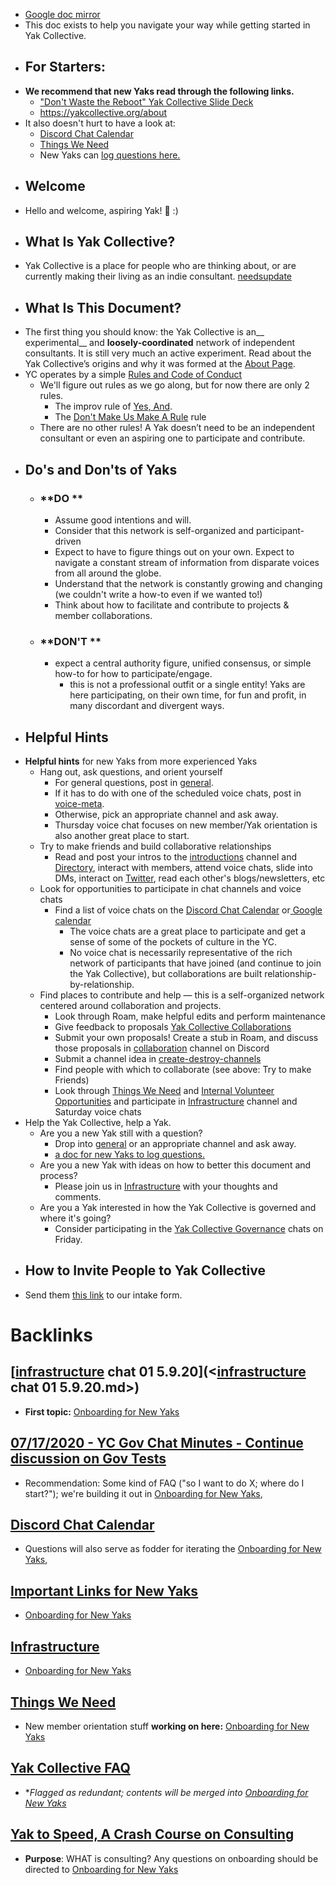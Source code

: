 - [Google doc mirror](https://docs.google.com/document/d/1I63ZKu8o0DpBG0tWhssIsCinlXeBKO-xGyvmIMXXAWE/edit?usp=sharing)
- This doc exists to help you navigate your way while getting started in Yak Collective.
- ## **For Starters:**
- __We recommend that new Yaks read through the following links.__
    - ["Don't Waste the Reboot" Yak Collective Slide Deck](https://docs.google.com/presentation/d/1OfBuSq4SImE1Gq2EaAGCAlkwC8LZRCWx-7O_VOHJ5TI/edit[slide](<slide.md>)=id.g839bef3dde_29_8)
    - https://yakcollective.org/about
- It also doesn't hurt to have a look at:
    - [Discord Chat Calendar](<Discord Chat Calendar.md>)
    - [Things We Need](<Things We Need.md>)
    - New Yaks can [log questions here.](https://roamresearch.com/#/app/ArtOfGig/page/rBq2aFRDN)
- ## **Welcome**
- Hello and welcome, aspiring Yak! 🐂 :)
- ## **What Is Yak Collective?**
- Yak Collective is a place for people who are thinking about, or are currently making their living as an indie consultant. [needsupdate](<needsupdate.md>) 
- ## **What Is This Document?**
- The first thing you should know: the Yak Collective is an__ experimental__ and __loosely-coordinated__ network of independent consultants. It is still very much an active experiment. Read about the Yak Collective’s origins and why it was formed at the [About Page](<About Page.md>).
- YC operates by a simple [Rules and Code of Conduct](<Rules and Code of Conduct.md>) 
    - We'll figure out rules as we go along, but for now there are only 2 rules. 
        - The improv rule of [Yes, And](https://en.wikipedia.org/wiki/Yes,_and...).
        - The [Don't Make Us Make A Rule](<Don't Make Us Make A Rule.md>) rule
    - There are no other rules! A Yak doesn’t need to be an independent consultant or even an aspiring one to participate and contribute.
- ## **Do's and Don'ts of Yaks**
    - ### **DO **
        - Assume good intentions and will.
        - Consider that this network is self-organized and participant-driven
        - Expect to have to figure things out on your own. Expect to navigate a constant stream of information from disparate voices from all around the globe.
        - Understand that the network is constantly growing and changing (we couldn't write a how-to even if we wanted to!)
        - Think about how to facilitate and contribute to projects & member collaborations.
    - ### **DON'T **
        - expect a central authority figure, unified consensus, or simple how-to for how to participate/engage. 
            - this is not a professional outfit or a single entity! Yaks are here participating, on their own time, for fun and profit, in many discordant and divergent ways. 
- ## **Helpful Hints**
- **Helpful hints** for new Yaks from more experienced Yaks
    - Hang out, ask questions, and orient yourself
        - For general questions, post in [general](<general.md>).
        - If it has to do with one of the scheduled voice chats, post in [voice-meta](<voice-meta.md>).
        - Otherwise, pick an appropriate channel and ask away.
        - Thursday voice chat focuses on new member/Yak orientation is also another great place to start.
    - Try to make friends and build collaborative relationships
        - Read and post your intros to the [introductions](<introductions.md>) channel and [Directory](<Directory.md>), interact with members, attend voice chats, slide into DMs, interact on [Twitter](https://twitter.com/i/lists/1257428917616553984), read each other's blogs/newsletters, etc
    - Look for opportunities to participate in chat channels and voice chats
        - Find a list of voice chats on the [Discord Chat Calendar](<Discord Chat Calendar.md>) or[ Google calendar](https://calendar.google.com/calendar?cid=bzk5NW00MzE3M2Jwc2xtaGg0OW5tcnA1aTRAZ3JvdXAuY2FsZW5kYXIuZ29vZ2xlLmNvbQ)
            - The voice chats are a great place to participate and get a sense of some of the pockets of culture in the YC.
            - No voice chat is necessarily representative of the rich network of participants that have joined (and continue to join the Yak Collective), but collaborations are built relationship-by-relationship.
    - Find places to contribute and help — this is a self-organized network centered around collaboration and projects.
        - Look through Roam, make helpful edits and perform maintenance
        - Give feedback to proposals [Yak Collective Collaborations](<Yak Collective Collaborations.md>)
        - Submit your own proposals! Create a stub in Roam, and discuss those proposals in [collaboration](<collaboration.md>) channel on Discord
        - Submit a channel idea in [create-destroy-channels](<create-destroy-channels.md>)
        - Find people with which to collaborate (see above: Try to make Friends)
        - Look through [Things We Need](<Things We Need.md>) and [Internal Volunteer Opportunities](<Internal Volunteer Opportunities.md>) and participate in [Infrastructure](<Infrastructure.md>) channel and Saturday voice chats
- Help the Yak Collective, help a Yak. 
    - Are you a new Yak still with a question?
        - Drop into [general](<general.md>) or an appropriate channel and ask away. 
        - [a doc for new Yaks to log questions.](https://roamresearch.com/#/app/ArtOfGig/page/rBq2aFRDN)
    - Are you a new Yak with ideas on how to better this document and process?
        - Please join us in [Infrastructure](<Infrastructure.md>) with your thoughts and comments.
    - Are you a Yak interested in how the Yak Collective is governed and where it's going? 
        - Consider participating in the [Yak Collective Governance](<Yak Collective Governance.md>) chats on Friday.
- ## How to Invite People to Yak Collective
- Send them [this link](https://docs.google.com/forms/d/e/1FAIpQLSfVUUvuIkzEGffk1CoEgzOkeO_yI05Nuw6zU3H1TNLmiQOf7g/viewform) to our intake form.

# Backlinks
## [[infrastructure](<infrastructure.md>) chat 01 5.9.20](<[infrastructure](<infrastructure.md>) chat 01 5.9.20.md>)
- **First topic:** [Onboarding for New Yaks](<Onboarding for New Yaks.md>)

## [07/17/2020 - YC Gov Chat Minutes - Continue discussion on Gov Tests ](<07/17/2020 - YC Gov Chat Minutes - Continue discussion on Gov Tests .md>)
- Recommendation: Some kind of FAQ ("so I want to do X; where do I start?"); we're building it out in [Onboarding for New Yaks](<Onboarding for New Yaks.md>),

## [Discord Chat Calendar](<Discord Chat Calendar.md>)
- Questions will also serve as fodder for iterating the [Onboarding for New Yaks](<Onboarding for New Yaks.md>),

## [Important Links for New Yaks](<Important Links for New Yaks.md>)
- [Onboarding for New Yaks](<Onboarding for New Yaks.md>)

## [Infrastructure](<Infrastructure.md>)
- [Onboarding for New Yaks](<Onboarding for New Yaks.md>)

## [Things We Need](<Things We Need.md>)
- New member orientation stuff __working on here:__ [Onboarding for New Yaks](<Onboarding for New Yaks.md>)

## [Yak Collective FAQ](<Yak Collective FAQ.md>)
- **Flagged as redundant; contents will be merged into [Onboarding for New Yaks](<Onboarding for New Yaks.md>)*

## [Yak to Speed, A Crash Course on Consulting](<Yak to Speed, A Crash Course on Consulting.md>)
- **Purpose**: WHAT is consulting? Any questions on onboarding should be directed to [Onboarding for New Yaks](<Onboarding for New Yaks.md>)


